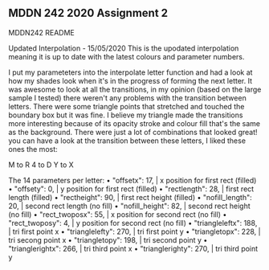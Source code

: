 ## MDDN 242 2020 Assignment 2

MDDN242 README

Updated Interpolation - 15/05/2020
This is the upodated interpolation meaning it is up to date with the latest colours and parameter numbers.

I put my parameteters into the interpolate letter function and had a look at how my shades look when it's in the progress of forming the next letter.
It was awesome to look at all the transitions, in my opinion (based on the large sample I tested) there weren't any problems with the transition between
letters. There were some triangle points that stretched and touched the boundary box but it was fine. I believe my triangle made the transitions more
interesting because of its opacity stroke and colour fill that's the same as the background. There were just a lot of combinations that looked great!
you can have a look at the transition between these letters, I liked these ones the most:

M to R
4 to D
Y to X

The 14 parameters per letter:
 • "offsetx": 17, | x position for first rect (filled)
 • "offsety": 0, | y position for first rect (filled)
 • "rectlength": 28, | first rect length (filled)
 • "rectheight": 90, | first rect height (filled)
 • "nofill_length": 20, | second rect length (no fill)
 • "nofill_height": 82, | second rect height (no fill)
 • "rect_twoposx": 55,  | x position for second rect (no fill)
 • "rect_twoposy": 4, | y position for second rect (no fill)
 • "triangleleftx": 188, | tri first point x
 • "trianglelefty": 270, | tri first point y
 • "triangletopx": 228, | tri secong point x
 • "triangletopy": 198, | tri second point y
 • "trianglerightx": 266, | tri third point x
 • "trianglerighty": 270, | tri third point y

